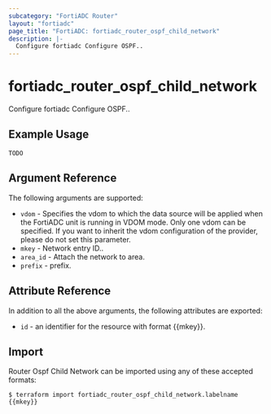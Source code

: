 ```yaml
---
subcategory: "FortiADC Router"
layout: "fortiadc"
page_title: "FortiADC: fortiadc_router_ospf_child_network"
description: |-
  Configure fortiadc Configure OSPF..
---
```


# fortiadc_router_ospf_child_network
Configure fortiadc Configure OSPF..

## Example Usage
```hcl
TODO
```

## Argument Reference

The following arguments are supported:

* `vdom` - Specifies the vdom to which the data source will be applied when the FortiADC unit is running in VDOM mode. Only one vdom can be specified. If you want to inherit the vdom configuration of the provider, please do not set this parameter.
* `mkey` - Network entry ID..
* `area_id` - Attach the network to area. 
* `prefix` - prefix. 

## Attribute Reference

In addition to all the above arguments, the following attributes are exported:
* `id` - an identifier for the resource with format {{mkey}}.

## Import
 Router Ospf Child Network can be imported using any of these accepted formats:
```
$ terraform import fortiadc_router_ospf_child_network.labelname {{mkey}}
```

